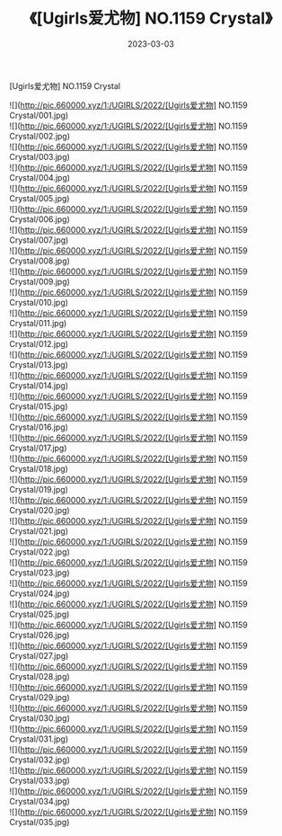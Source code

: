 ﻿---
layout: post
title:  《[Ugirls爱尤物] NO.1159 Crystal》
date:   2023-03-03
img: http://pic.660000.xyz/1:/UGIRLS/2022/[Ugirls爱尤物] NO.1159 Crystal/000.jpg
categories: [美女, 清纯, 唯美]
---

[Ugirls爱尤物] NO.1159 Crystal

 ![](http://pic.660000.xyz/1:/UGIRLS/2022/[Ugirls爱尤物] NO.1159 Crystal/001.jpg) <br>![](http://pic.660000.xyz/1:/UGIRLS/2022/[Ugirls爱尤物] NO.1159 Crystal/002.jpg) <br>![](http://pic.660000.xyz/1:/UGIRLS/2022/[Ugirls爱尤物] NO.1159 Crystal/003.jpg) <br>![](http://pic.660000.xyz/1:/UGIRLS/2022/[Ugirls爱尤物] NO.1159 Crystal/004.jpg) <br>![](http://pic.660000.xyz/1:/UGIRLS/2022/[Ugirls爱尤物] NO.1159 Crystal/005.jpg) <br>![](http://pic.660000.xyz/1:/UGIRLS/2022/[Ugirls爱尤物] NO.1159 Crystal/006.jpg) <br>![](http://pic.660000.xyz/1:/UGIRLS/2022/[Ugirls爱尤物] NO.1159 Crystal/007.jpg) <br>![](http://pic.660000.xyz/1:/UGIRLS/2022/[Ugirls爱尤物] NO.1159 Crystal/008.jpg) <br>![](http://pic.660000.xyz/1:/UGIRLS/2022/[Ugirls爱尤物] NO.1159 Crystal/009.jpg) <br>![](http://pic.660000.xyz/1:/UGIRLS/2022/[Ugirls爱尤物] NO.1159 Crystal/010.jpg) <br>![](http://pic.660000.xyz/1:/UGIRLS/2022/[Ugirls爱尤物] NO.1159 Crystal/011.jpg) <br>![](http://pic.660000.xyz/1:/UGIRLS/2022/[Ugirls爱尤物] NO.1159 Crystal/012.jpg) <br>![](http://pic.660000.xyz/1:/UGIRLS/2022/[Ugirls爱尤物] NO.1159 Crystal/013.jpg) <br>![](http://pic.660000.xyz/1:/UGIRLS/2022/[Ugirls爱尤物] NO.1159 Crystal/014.jpg) <br>![](http://pic.660000.xyz/1:/UGIRLS/2022/[Ugirls爱尤物] NO.1159 Crystal/015.jpg) <br>![](http://pic.660000.xyz/1:/UGIRLS/2022/[Ugirls爱尤物] NO.1159 Crystal/016.jpg) <br>![](http://pic.660000.xyz/1:/UGIRLS/2022/[Ugirls爱尤物] NO.1159 Crystal/017.jpg) <br>![](http://pic.660000.xyz/1:/UGIRLS/2022/[Ugirls爱尤物] NO.1159 Crystal/018.jpg) <br>![](http://pic.660000.xyz/1:/UGIRLS/2022/[Ugirls爱尤物] NO.1159 Crystal/019.jpg) <br>![](http://pic.660000.xyz/1:/UGIRLS/2022/[Ugirls爱尤物] NO.1159 Crystal/020.jpg) <br>![](http://pic.660000.xyz/1:/UGIRLS/2022/[Ugirls爱尤物] NO.1159 Crystal/021.jpg) <br>![](http://pic.660000.xyz/1:/UGIRLS/2022/[Ugirls爱尤物] NO.1159 Crystal/022.jpg) <br>![](http://pic.660000.xyz/1:/UGIRLS/2022/[Ugirls爱尤物] NO.1159 Crystal/023.jpg) <br>![](http://pic.660000.xyz/1:/UGIRLS/2022/[Ugirls爱尤物] NO.1159 Crystal/024.jpg) <br>![](http://pic.660000.xyz/1:/UGIRLS/2022/[Ugirls爱尤物] NO.1159 Crystal/025.jpg) <br>![](http://pic.660000.xyz/1:/UGIRLS/2022/[Ugirls爱尤物] NO.1159 Crystal/026.jpg) <br>![](http://pic.660000.xyz/1:/UGIRLS/2022/[Ugirls爱尤物] NO.1159 Crystal/027.jpg) <br>![](http://pic.660000.xyz/1:/UGIRLS/2022/[Ugirls爱尤物] NO.1159 Crystal/028.jpg) <br>![](http://pic.660000.xyz/1:/UGIRLS/2022/[Ugirls爱尤物] NO.1159 Crystal/029.jpg) <br>![](http://pic.660000.xyz/1:/UGIRLS/2022/[Ugirls爱尤物] NO.1159 Crystal/030.jpg) <br>![](http://pic.660000.xyz/1:/UGIRLS/2022/[Ugirls爱尤物] NO.1159 Crystal/031.jpg) <br>![](http://pic.660000.xyz/1:/UGIRLS/2022/[Ugirls爱尤物] NO.1159 Crystal/032.jpg) <br>![](http://pic.660000.xyz/1:/UGIRLS/2022/[Ugirls爱尤物] NO.1159 Crystal/033.jpg) <br>![](http://pic.660000.xyz/1:/UGIRLS/2022/[Ugirls爱尤物] NO.1159 Crystal/034.jpg) <br>![](http://pic.660000.xyz/1:/UGIRLS/2022/[Ugirls爱尤物] NO.1159 Crystal/035.jpg) <br>